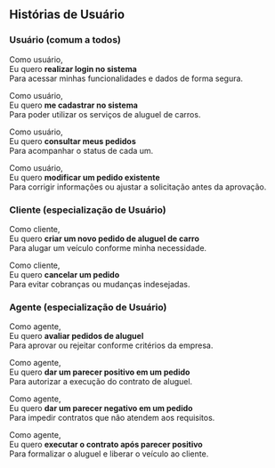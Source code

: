 ## Histórias de Usuário

### Usuário (comum a todos)

Como usuário,<br> 
Eu quero **realizar login no sistema**<br>
Para acessar minhas funcionalidades e dados de forma segura.

Como usuário,<br> 
Eu quero **me cadastrar no sistema**<br>
Para poder utilizar os serviços de aluguel de carros.

Como usuário,<br> 
Eu quero **consultar meus pedidos**<br>
Para acompanhar o status de cada um.

Como usuário,<br> 
Eu quero **modificar um pedido existente**<br>
Para corrigir informações ou ajustar a solicitação antes da aprovação.

### Cliente (especialização de Usuário)

Como cliente,<br> 
Eu quero **criar um novo pedido de aluguel de carro**<br>
Para alugar um veículo conforme minha necessidade.

Como cliente,<br> 
Eu quero **cancelar um pedido**<br>
Para evitar cobranças ou mudanças indesejadas.

### Agente (especialização de Usuário)

Como agente,<br> 
Eu quero **avaliar pedidos de aluguel**<br>
Para aprovar ou rejeitar conforme critérios da empresa.

Como agente,<br> 
Eu quero **dar um parecer positivo em um pedido**<br>
Para autorizar a execução do contrato de aluguel.

Como agente,<br> 
Eu quero **dar um parecer negativo em um pedido**<br>
Para impedir contratos que não atendem aos requisitos.

Como agente,<br> 
Eu quero **executar o contrato após parecer positivo**<br>
Para formalizar o aluguel e liberar o veículo ao cliente.